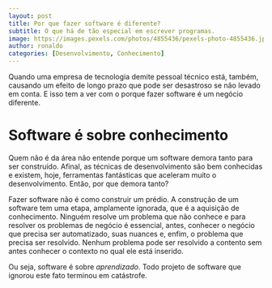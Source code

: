 ```yaml
---
layout: post
title: Por que fazer software é diferente?
subtitle: O que há de tão especial em escrever programas.
image: https://images.pexels.com/photos/4855436/pexels-photo-4855436.jpeg
author: ronaldo
categories: [Desenvolvimento, Conhecimento]
---
```


Quando uma empresa de tecnologia demite pessoal técnico está, também, causando
um efeito de longo prazo que pode ser desastroso se não levado em conta. E isso
tem a ver com o porque fazer software é um negócio diferente.

# Software é sobre conhecimento

Quem não é da área não entende porque um software demora tanto para ser
construído. Afinal, as técnicas de desenvolvimento são bem conhecidas e existem,
hoje, ferramentas fantásticas que aceleram muito o desenvolvimento. Então, por
que demora tanto?

Fazer software não é como construir um prédio. A construção de um software tem
uma etapa, amplamente ignorada, que é a aquisição de conhecimento. Ninguém
resolve um problema que não conhece e para resolver os problemas de negócio é
essencial, antes, conhecer o negócio que precisa ser automatizado, suas nuances
e, enfim, o problema que precisa ser resolvido. Nenhum problema pode ser
resolvido a contento sem antes conhecer o contexto no qual ele está inserido. 

Ou seja, software é sobre _aprendizado_. Todo projeto de software que ignorou
este fato terminou em catástrofe. 